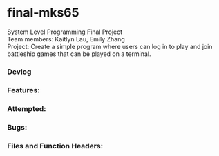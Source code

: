 # final-mks65
System Level Programming Final Project </br>
Team members: Kaitlyn Lau, Emily Zhang </br>
Project: Create a simple program where users can log in to play and join battleship games that can be played on a terminal.

### Devlog

### Features:

### Attempted:


### Bugs:

### Files and Function Headers:
